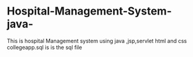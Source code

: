# Hospital-Management-System-java-
This is hospital Management system using java ,jsp,servlet html and css
collegeapp.sql is is the sql file 

